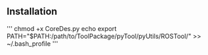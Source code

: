 ## Installation

'''
chmod +x CoreDes.py
echo export PATH="$PATH:/path/to/ToolPackage/pyTool/pyUtils/ROSTool/" >> ~/.bash_profile
'''